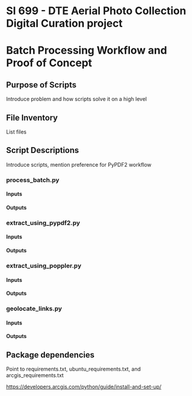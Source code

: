 # SI 699 - DTE Aerial Photo Collection Digital Curation project
# Batch Processing Workflow and Proof of Concept

## Purpose of Scripts

Introduce problem and how scripts solve it on a high level

## File Inventory

List files

## Script Descriptions

Introduce scripts, mention preference for PyPDF2 workflow

### process_batch.py

#### Inputs
#### Outputs

### extract_using_pypdf2.py

#### Inputs
#### Outputs

### extract_using_poppler.py

#### Inputs
#### Outputs

### geolocate_links.py

#### Inputs
#### Outputs

## Package dependencies

Point to requirements.txt, ubuntu_requirements.txt, and arcgis_requirements.txt

https://developers.arcgis.com/python/guide/install-and-set-up/
